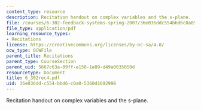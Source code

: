 ```yaml
---
content_type: resource
description: Recitation handout on complex variables and the s-plane.
file: /courses/6-302-feedback-systems-spring-2007/36e036ddc554bbd6c0a05360d1692998_6_302rec4.pdf
file_type: application/pdf
learning_resource_types:
- Recitations
license: https://creativecommons.org/licenses/by-nc-sa/4.0/
ocw_type: OCWFile
parent_title: Recitations
parent_type: CourseSection
parent_uid: 5667c63a-09ff-e158-1e89-d49a0035050d
resourcetype: Document
title: 6_302rec4.pdf
uid: 36e036dd-c554-bbd6-c0a0-5360d1692998
---
```

Recitation handout on complex variables and the s-plane.